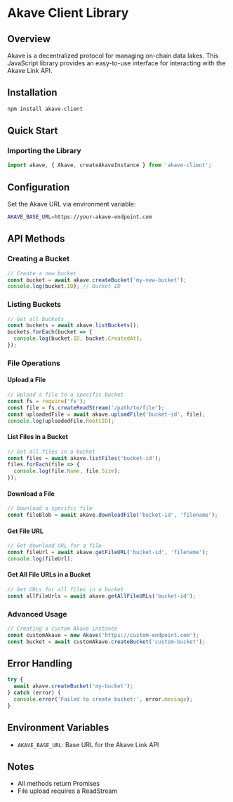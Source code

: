 # Akave Client Library

## Overview
Akave is a decentralized protocol for managing on-chain data lakes. This JavaScript library provides an easy-to-use interface for interacting with the Akave Link API.

## Installation
```bash
npm install akave-client
```

## Quick Start

### Importing the Library
```javascript
import akave, { Akave, createAkaveInstance } from 'akave-client';
```

## Configuration
Set the Akave URL via environment variable:
```bash
AKAVE_BASE_URL=https://your-akave-endpoint.com
```

## API Methods

### Creating a Bucket
```javascript
// Create a new bucket
const bucket = await akave.createBucket('my-new-bucket');
console.log(bucket.ID); // Bucket ID
```

### Listing Buckets
```javascript
// Get all buckets
const buckets = await akave.listBuckets();
buckets.forEach(bucket => {
  console.log(bucket.ID, bucket.CreatedAt);
});
```

### File Operations

#### Upload a File
```javascript
// Upload a file to a specific bucket
const fs = require('fs');
const file = fs.createReadStream('/path/to/file');
const uploadedFile = await akave.uploadFile('bucket-id', file);
console.log(uploadedFile.RootCID);
```

#### List Files in a Bucket
```javascript
// Get all files in a bucket
const files = await akave.listFiles('bucket-id');
files.forEach(file => {
  console.log(file.Name, file.Size);
});
```

#### Download a File
```javascript
// Download a specific file
const fileBlob = await akave.downloadFile('bucket-id', 'filename');
```

#### Get File URL
```javascript
// Get download URL for a file
const fileUrl = await akave.getFileURL('bucket-id', 'filename');
console.log(fileUrl);
```

#### Get All File URLs in a Bucket
```javascript
// Get URLs for all files in a bucket
const allFileUrls = await akave.getAllFileURLs('bucket-id');
```

### Advanced Usage
```javascript
// Creating a custom Akave instance
const customAkave = new Akave('https://custom-endpoint.com');
const bucket = await customAkave.createBucket('custom-bucket');
```

## Error Handling
```javascript
try {
  await akave.createBucket('my-bucket');
} catch (error) {
  console.error('Failed to create bucket:', error.message);
}
```

## Environment Variables
- `AKAVE_BASE_URL`: Base URL for the Akave Link API

## Notes
- All methods return Promises
- File upload requires a ReadStream
